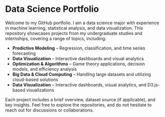 # Data Science Portfolio  

Welcome to my GitHub portfolio. I am a data science major with experience in machine learning, statistical analysis, and data visualization. This repository showcases projects from my undergraduate studies and internships, covering a range of topics, including:  

- **Predictive Modeling** – Regression, classification, and time series forecasting  
- **Data Visualization** – Interactive dashboards and visual analytics  
- **Optimization & Algorithms** – Game theory applications, decision models, and efficiency analysis  
- **Big Data & Cloud Computing** – Handling large datasets and utilizing cloud-based solutions
- **Data Visualization** – Interactive dashboards, visual analytics, and D3.js-based visualizations

Each project includes a brief overview, dataset source (if applicable), and key insights. Feel free to explore the repositories, and do not hesitate to reach out for discussions or collaborations.  
